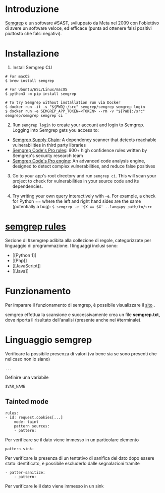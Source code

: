 # Introduzione
[Semgrep](https://github.com/semgrep/semgrep) è un software #SAST, sviluppato da Meta nel 2009 con l'obiettivo di avere un software veloce, ed efficace (punta ad ottenere falsi positivi piuttosto che falsi negativi).
# Installazione
1. Install Semgrep CLI

```
# For macOS
$ brew install semgrep

# For Ubuntu/WSL/Linux/macOS
$ python3 -m pip install semgrep

# To try Semgrep without installation run via Docker
$ docker run -it -v "${PWD}:/src" semgrep/semgrep semgrep login
$ docker run -e SEMGREP_APP_TOKEN=<TOKEN> --rm -v "${PWD}:/src" semgrep/semgrep semgrep ci
```

2. Run `semgrep login` to create your account and login to Semgrep.
Logging into Semgrep gets you access to:

- [Semgrep Supply Chain](https://semgrep.dev/products/semgrep-supply-chain): A dependency scanner that detects reachable vulnerabilities in third party libraries
- [Semgrep Code's Pro rules](https://semgrep.dev/products/semgrep-code): 600+ high confidence rules written by Semgrep's security research team
- [Semgrep Code's Pro engine](https://semgrep.dev/products/pro-engine/): An advanced code analysis engine, designed to detect complex vulnerabilities, and reduce false positives

3. Go to your app's root directory and run `semgrep ci`. This will scan your project to check for vulnerabilities in your source code and its dependencies.
    
4. Try writing your own query interactively with `-e`. For example, a check for Python == where the left and right hand sides are the same (potentially a bug): `$ semgrep -e '$X == $X' --lang=py path/to/src`
# [semgrep rules](https://github.com/semgrep/semgrep-rules)
Sezione di #semgrep adibita alla collezione di regole, categorizzate per linguaggio di programmazione. I linguaggi inclusi sono:
- [[Python 1]]
- [[Php]]
- [[JavaScript]]
- [[Java]]
# Funzionamento
Per imparare il funzionamento di semgrep, è possibile visualizzare il [sito](https://semgrep.dev/learn) .

semgrep effettua la scansione e successivamente crea un file **semgrep.txt**, dove riporta il risultato dell'analisi (presente anche nel #terminale).
# Linguaggio semgrep
Verificare la possibile presenza di valori (va bene sia se sono presenti che nel caso non lo siano)
```semgrep
...
```
Definire una variabile
```semgrep
$VAR_NAME
```

## Tainted mode
```semgrep
rules:
- id: request.cookies[...]
	mode: taint
	pattern sources:
	- pattern:
```
Per verificare se il dato viene immesso in un particolare elemento
```semgrep
pattern-sink:
```
Per verificare la presenza di un tentativo di sanifica del dato dopo essere stato identificato, è possibile escluderlo dalle segnalazioni tramite
```semgrep
- patter-sanitize:
	- pattern:
```
Per verificare le il dato viene immesso in un sink 